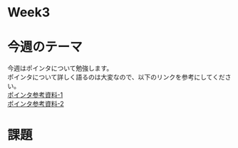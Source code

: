 # Week3
# 今週のテーマ
今週はポインタについて勉強します。<br>
ポインタについて詳しく語るのは大変なので、以下のリンクを参考にしてください。<br>
[ポインタ参考資料-1](https://bi.biopapyrus.jp/cpp/syntax/pointer.html)<br>
[ポインタ参考資料-2](https://qiita.com/yokoto/items/5672ff20b63815728d90)<br>
# 課題
